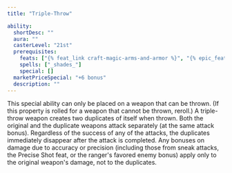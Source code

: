 ```yaml
---
title: "Triple-Throw"

ability:
  shortDesc: ""
  aura: ""
  casterLevel: "21st"
  prerequisites:
    feats: ["{% feat_link craft-magic-arms-and-armor %}", "{% epic_feat_link craft-epic-magic-arms-and-armor %}"]
    spells: ["_shades_"]
    special: []
  marketPriceSpecial: "+6 bonus"
  description: ""
---
```

This special ability can only be placed on a weapon that can be thrown. (If this property is rolled for a weapon that cannot be thrown, reroll.) A triple-throw weapon creates two duplicates of itself when thrown. Both the original and the duplicate weapons attack separately (at the same attack bonus). Regardless of the success of any of the attacks, the duplicates immediately disappear after the attack is completed. Any bonuses on damage due to accuracy or precision (including those from sneak attacks, the Precise Shot feat, or the ranger's favored enemy bonus) apply only to the original weapon's damage, not to the duplicates.


